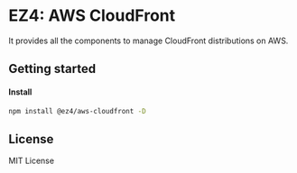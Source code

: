 # EZ4: AWS CloudFront

It provides all the components to manage CloudFront distributions on AWS.

## Getting started

#### Install

```sh
npm install @ez4/aws-cloudfront -D
```

## License

MIT License
